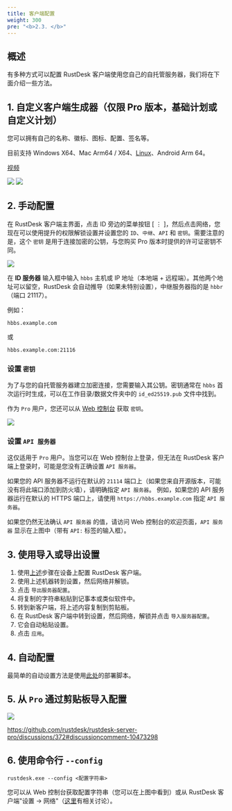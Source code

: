 ```yaml
---
title: 客户端配置
weight: 300
pre: "<b>2.3. </b>"
---
```


## 概述

有多种方式可以配置 RustDesk 客户端使用您自己的自托管服务器，我们将在下面介绍一些方法。

## 1. 自定义客户端生成器（仅限 Pro 版本，基础计划或自定义计划）

您可以拥有自己的名称、徽标、图标、配置、签名等。

目前支持 Windows X64、Mac Arm64 / X64、[Linux](https://twitter.com/rustdesk/status/1788905463678951787)、Android Arm 64。

[视频](https://twitter.com/rustdesk/status/1769171628426944539)

![](/docs/en/self-host/client-configuration/images/custom-client-qs.png)
![](/docs/en/self-host/client-configuration/images/web_console_custom_client_config.jpeg)

## 2. 手动配置

在 RustDesk 客户端主界面，点击 ID 旁边的菜单按钮 [ &#8942; ]，然后点击网络，您现在可以使用提升的权限解锁设置并设置您的 `ID`、`中继`、`API` 和 `密钥`。需要注意的是，这个 `密钥` 是用于连接加密的公钥，与您购买 Pro 版本时提供的许可证密钥不同。

![](/docs/en/self-host/client-configuration/images/network-config.png)

在 **ID 服务器** 输入框中输入 `hbbs` 主机或 IP 地址（本地端 + 远程端）。其他两个地址可以留空，RustDesk 会自动推导（如果未特别设置），中继服务器指的是 `hbbr`（端口 21117）。

例如：

```nolang
hbbs.example.com
```

或

```nolang
hbbs.example.com:21116
```

### 设置 `密钥`

为了与您的自托管服务器建立加密连接，您需要输入其公钥。密钥通常在 `hbbs` 首次运行时生成，可以在工作目录/数据文件夹中的 `id_ed25519.pub` 文件中找到。

作为 `Pro` 用户，您还可以从 [Web 控制台](https://rustdesk.com/docs/en/self-host/rustdesk-server-pro/console/) 获取 `密钥`。

![](/docs/en/self-host/rustdesk-server-pro/console/images/console-home.png?v2)

### 设置 `API 服务器`

这仅适用于 `Pro` 用户。当您可以在 Web 控制台上登录，但无法在 RustDesk 客户端上登录时，可能是您没有正确设置 `API 服务器`。

如果您的 API 服务器不运行在默认的 `21114` 端口上（如果您来自开源版本，可能没有将此端口添加到防火墙），请明确指定 `API 服务器`。
例如，如果您的 API 服务器运行在默认的 HTTPS 端口上，请使用 `https://hbbs.example.com` 指定 `API 服务器`。

如果您仍然无法确认 `API 服务器` 的值，请访问 Web 控制台的欢迎页面，`API 服务器` 显示在上图中（带有 `API:` 标签的输入框）。

## 3. 使用导入或导出设置

1. 使用[上述](https://rustdesk.com/docs/en/self-host/client-configuration/#manual-config)步骤在设备上配置 RustDesk 客户端。
2. 使用上述机器转到设置，然后网络并解锁。
3. 点击 `导出服务器配置`。
4. 将复制的字符串粘贴到记事本或类似软件中。
5. 转到新客户端，将上述内容复制到剪贴板。
6. 在 RustDesk 客户端中转到设置，然后网络，解锁并点击 `导入服务器配置`。
7. 它会自动粘贴设置。
8. 点击 `应用`。

## 4. 自动配置

最简单的自动设置方法是使用[此处](https://rustdesk.com/docs/en/self-host/client-deployment/)的部署脚本。

## 5. 从 `Pro` 通过剪贴板导入配置

![](/docs/en/self-host/rustdesk-server-pro/console/images/console-home.png?v2)

https://github.com/rustdesk/rustdesk-server-pro/discussions/372#discussioncomment-10473298

## 6. 使用命令行 `--config`
`rustdesk.exe --config <配置字符串>`

您可以从 Web 控制台获取配置字符串（您可以在上图中看到）或从 RustDesk 客户端"设置 → 网络"（[这里](https://github.com/rustdesk/rustdesk/discussions/7118)有相关讨论）。
